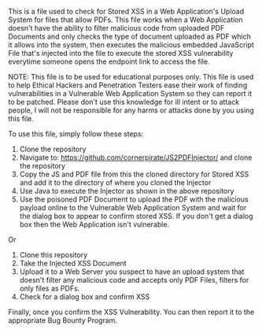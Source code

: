 This is a file used to check for Stored XSS in a Web Application's Upload System for files that allow PDFs. This file works when a Web Application doesn't have the ability to filter malicious code from uploaded PDF Documents and only checks the type of document uploaded as PDF which it allows into the system, then executes the malicious embedded JavaScript File that's injected into the file to execute the stored XSS vulnerability everytime someone opens the endpoint link to access the file.

NOTE: This file is to be used for educational purposes only. This file is used to help Ethical Hackers and Penetration Testers ease their work of finding vulnerabilities in a Vulnerable Web Application System so they can report it to be patched. Please don't use this knowledge for ill intent or to attack people, I will not be responsible for any harms or attacks done by you using this file.

To use this file, simply follow these steps:

1. Clone the repository
2. Navigate to: https://github.com/cornerpirate/JS2PDFInjector/ and clone the repository
3. Copy the JS and PDF file from this the cloned directory for Stored XSS and add it to the directory of where you cloned the Injector
4. Use Java to execute the Injector as shown in the above repository
5. Use the poisoned PDF Document to upload the PDF with the malicious payload online to the Vulnerable Web Application System and wait for the dialog box to appear to confirm stored XSS. If you don't get a dialog box then the Web Application isn't vulnerable.

Or

1. Clone this repository
2. Take the Injected XSS Document
3. Upload it to a Web Server you suspect to have an upload system that doesn't filter any malicious code and accepts only PDF Files, filters for only files as PDFs.
4. Check for a dialog box and confirm XSS

Finally, once you confirm the XSS Vulnerability. You can then report it to the appropriate Bug Bounty Program.
